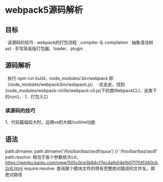 # webpack5源码解析

## 目标
· 读源码的技巧
· webpack的打包流程
· compiler 与 compilation
· 抽象语法树 ast
· 手写简易版打包器、loader、plugin

## 源码解析
· 执行 npm run build，node_modules/.bin/webpack 即（node_modules/webpack/bin/webpack.js）
· 走走走，找到(node_modules/webpack-cli/lib/webpack-cli.js)下的类WebpackCLI，该类下的run()，
1、打包入口

### 读源码的技巧
1、代码篇幅较大时，运用vs的大纲/outline功能

## 语法
path.dirname:
 path.dirname('/foo/bar/baz/asdf/quux') // '/foo/bar/baz/asdf'
path.resolve:
  相当于各个参数依次cd，https://wenku.baidu.com/view/505c0ce3b84cf7ec4afe04a1b0717fd5360cb2c6.html
require.resolve:
  查询某个模块文件的带有完整绝对路径的文件名，即绝对路径
